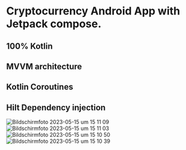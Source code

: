 # Cryptocurrency Android App with Jetpack compose.
## 100% Kotlin
## MVVM architecture
## Kotlin Coroutines
## Hilt Dependency injection
![Bildschirmfoto 2023-05-15 um 15 11 09](https://github.com/Emami-114/Cryptocurrency_App_Jetpack/assets/114245656/0c5f839d-b8a3-46b7-9f62-5be0c2d25d63)
![Bildschirmfoto 2023-05-15 um 15 11 03](https://github.com/Emami-114/Cryptocurrency_App_Jetpack/assets/114245656/3fa12d76-f961-49a4-be52-bc104bf60889)
![Bildschirmfoto 2023-05-15 um 15 10 50](https://github.com/Emami-114/Cryptocurrency_App_Jetpack/assets/114245656/2fe79515-b475-486c-b5b2-dab0b20a7e2d)
![Bildschirmfoto 2023-05-15 um 15 10 39](https://github.com/Emami-114/Cryptocurrency_App_Jetpack/assets/114245656/021ba44c-8a27-4e2a-a32b-93d0ba3e4cc2)
